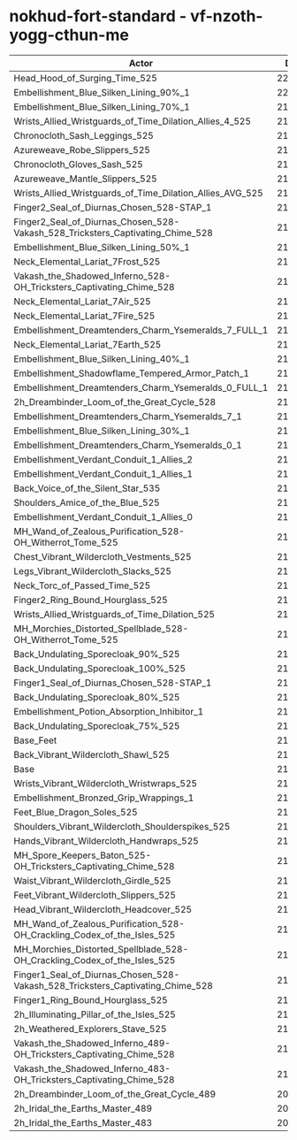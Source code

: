 # nokhud-fort-standard - vf-nzoth-yogg-cthun-me
| Actor | DPS | Increase |
|---|:---:|:---:|
|Head_Hood_of_Surging_Time_525|225444|4.00%|
|Embellishment_Blue_Silken_Lining_90%_1|220258|1.61%|
|Embellishment_Blue_Silken_Lining_70%_1|219526|1.27%|
|Wrists_Allied_Wristguards_of_Time_Dilation_Allies_4_525|219487|1.26%|
|Chronocloth_Sash_Leggings_525|219360|1.20%|
|Azureweave_Robe_Slippers_525|219345|1.19%|
|Chronocloth_Gloves_Sash_525|219253|1.15%|
|Azureweave_Mantle_Slippers_525|219100|1.08%|
|Wrists_Allied_Wristguards_of_Time_Dilation_Allies_AVG_525|218836|0.96%|
|Finger2_Seal_of_Diurnas_Chosen_528-STAP_1|218830|0.95%|
|Finger2_Seal_of_Diurnas_Chosen_528-Vakash_528_Tricksters_Captivating_Chime_528|218825|0.95%|
|Embellishment_Blue_Silken_Lining_50%_1|218823|0.95%|
|Neck_Elemental_Lariat_7Frost_525|218583|0.84%|
|Vakash_the_Shadowed_Inferno_528-OH_Tricksters_Captivating_Chime_528|218552|0.82%|
|Neck_Elemental_Lariat_7Air_525|218524|0.81%|
|Neck_Elemental_Lariat_7Fire_525|218490|0.80%|
|Embellishment_Dreamtenders_Charm_Ysemeralds_7_FULL_1|218455|0.78%|
|Neck_Elemental_Lariat_7Earth_525|218422|0.76%|
|Embellishment_Blue_Silken_Lining_40%_1|218371|0.74%|
|Embellishment_Shadowflame_Tempered_Armor_Patch_1|218293|0.71%|
|Embellishment_Dreamtenders_Charm_Ysemeralds_0_FULL_1|218170|0.65%|
|2h_Dreambinder_Loom_of_the_Great_Cycle_528|218165|0.65%|
|Embellishment_Dreamtenders_Charm_Ysemeralds_7_1|218164|0.65%|
|Embellishment_Blue_Silken_Lining_30%_1|217972|0.56%|
|Embellishment_Dreamtenders_Charm_Ysemeralds_0_1|217782|0.47%|
|Embellishment_Verdant_Conduit_1_Allies_2|217670|0.42%|
|Embellishment_Verdant_Conduit_1_Allies_1|217619|0.39%|
|Back_Voice_of_the_Silent_Star_535|217551|0.36%|
|Shoulders_Amice_of_the_Blue_525|217544|0.36%|
|Embellishment_Verdant_Conduit_1_Allies_0|217477|0.33%|
|MH_Wand_of_Zealous_Purification_528-OH_Witherrot_Tome_525|217306|0.25%|
|Chest_Vibrant_Wildercloth_Vestments_525|217244|0.22%|
|Legs_Vibrant_Wildercloth_Slacks_525|217226|0.21%|
|Neck_Torc_of_Passed_Time_525|217202|0.20%|
|Finger2_Ring_Bound_Hourglass_525|217158|0.18%|
|Wrists_Allied_Wristguards_of_Time_Dilation_525|217143|0.17%|
|MH_Morchies_Distorted_Spellblade_528-OH_Witherrot_Tome_525|217114|0.16%|
|Back_Undulating_Sporecloak_90%_525|217066|0.14%|
|Back_Undulating_Sporecloak_100%_525|217038|0.13%|
|Finger1_Seal_of_Diurnas_Chosen_528-STAP_1|216984|0.10%|
|Back_Undulating_Sporecloak_80%_525|216973|0.10%|
|Embellishment_Potion_Absorption_Inhibitor_1|216922|0.07%|
|Back_Undulating_Sporecloak_75%_525|216911|0.07%|
|Base_Feet|216880|0.05%|
|Back_Vibrant_Wildercloth_Shawl_525|216859|0.04%|
|Base|216764|0.00%|
|Wrists_Vibrant_Wildercloth_Wristwraps_525|216762|0.00%|
|Embellishment_Bronzed_Grip_Wrappings_1|216728|-0.02%|
|Feet_Blue_Dragon_Soles_525|216692|-0.03%|
|Shoulders_Vibrant_Wildercloth_Shoulderspikes_525|216691|-0.03%|
|Hands_Vibrant_Wildercloth_Handwraps_525|216662|-0.05%|
|MH_Spore_Keepers_Baton_525-OH_Tricksters_Captivating_Chime_528|216639|-0.06%|
|Waist_Vibrant_Wildercloth_Girdle_525|216632|-0.06%|
|Feet_Vibrant_Wildercloth_Slippers_525|216624|-0.06%|
|Head_Vibrant_Wildercloth_Headcover_525|216477|-0.13%|
|MH_Wand_of_Zealous_Purification_528-OH_Crackling_Codex_of_the_Isles_525|216293|-0.22%|
|MH_Morchies_Distorted_Spellblade_528-OH_Crackling_Codex_of_the_Isles_525|216278|-0.22%|
|Finger1_Seal_of_Diurnas_Chosen_528-Vakash_528_Tricksters_Captivating_Chime_528|216155|-0.28%|
|Finger1_Ring_Bound_Hourglass_525|215961|-0.37%|
|2h_Illuminating_Pillar_of_the_Isles_525|215646|-0.52%|
|2h_Weathered_Explorers_Stave_525|215288|-0.68%|
|Vakash_the_Shadowed_Inferno_489-OH_Tricksters_Captivating_Chime_528|211331|-2.51%|
|Vakash_the_Shadowed_Inferno_483-OH_Tricksters_Captivating_Chime_528|210368|-2.95%|
|2h_Dreambinder_Loom_of_the_Great_Cycle_489|207752|-4.16%|
|2h_Iridal_the_Earths_Master_489|207512|-4.27%|
|2h_Iridal_the_Earths_Master_483|206252|-4.85%|
